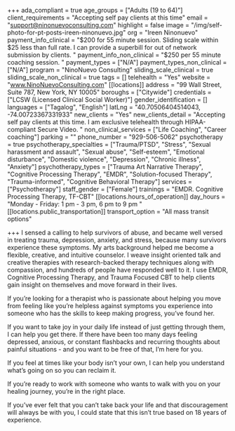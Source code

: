 +++
ada_compliant = true
age_groups = ["Adults (19 to 64)"]
client_requirements = "Accepting self pay clients at this time"
email = "support@ninonuevoconsulting.com"
highlight = false
image = "/img/self-photo-for-pt-posts-ireen-ninonuevo.jpg"
org = "Ireen Ninonuevo"
payment_info_clinical = "$200 for 55 minute session. Sliding scale within $25 less than full rate. I can provide a superbill for out of network submission by clients. "
payment_info_non_clinical = "$250 per 55 minute coaching session. "
payment_types = ["N/A"]
payment_types_non_clinical = ["N/A"]
program = "NinoNuevo Consulting"
sliding_scale_clinical = true
sliding_scale_non_clinical = true
tags = []
telehealth = "Yes"
website = "www.NinoNuevoConsulting.com"
[[locations]]
address = "99 Wall Street, Suite 787, New York, NY 10005"
boroughs = ["Citywide"]
credentials = ["LCSW (Licensed Clinical Social Worker)"]
gender_identification = []
languages = ["Tagalog", "English"]
latLng = "40.70506404514043, -74.00723367331933"
new_clients = "Yes"
new_clients_detail = "Accepting self pay clients at this time. I am exclusive telehealth through HIPAA-compliant Secure Video. "
non_clinical_services = ["Life Coaching", "Career coaching"]
parking = ""
phone_number = "929-506-5062"
psychotherapy = true
psychotherapy_specialties = ["Trauma/PTSD", "Stress", "Sexual harassment and assault", "Sexual abuse", "Self-esteem", "Emotional disturbance", "Domestic violence", "Depression", "Chronic illness", "Anxiety"]
psychotherapy_types = ["Trauma Art Narrative Therapy", "Cognitive Processing Therapy", "EMDR", "Solution-focused Therapy", "Trauma-informed", "Cognitive Behavioral Therapy"]
services = ["Psychotherapy"]
staff_gender = ["Female"]
trainings = "EMDR. Cognitive Processing Therapy, TF-CBT"
[[locations.hours_of_operation]]
day_hours = "Monday - Friday: 1 pm - 3 pm, 6 pm to 9 pm "
[[locations.public_transportation]]
transport_option = "All mass transit options"

+++
I sensed a calling to help survivors of abuse, and became well versed in treating trauma, depression, anxiety, and stress, because many survivors experience these symptoms. My arts background helped me become a flexible, creative, and intuitive counselor. I weave insight oriented talk and creative therapies with research-backed therapy techniques along with compassion, and hundreds of people have responded well to it. I use EMDR, Cognitive Processing Therapy, and Trauma Focused CBT to help clients gain insight on themselves and move forward in their lives. 

If you’re looking for a therapist who is passionate about helping you move from feeling like you’re helpless against symptoms you experience into someone who has the skills to keep making progress, you’ve found her. 

If you want to take joy in your daily life instead of just getting through them, I can help you get there. If there have been too many days feeling depressed, anxious, or constant flashbacks and recurring thoughts about painful situations - and you want to be free of that, I’m here for you. 

If you feel at times like your body isn’t your own, I can help you understand what’s going on so you can reclaim it. 

If you’re ready to work with someone who wants to walk with you on your healing journey, you’re in the right place. 

If you’ve ever felt that you can’t take back your life and that discouragement will always be with you, I could state that this isn’t true based on 18 years of experience.